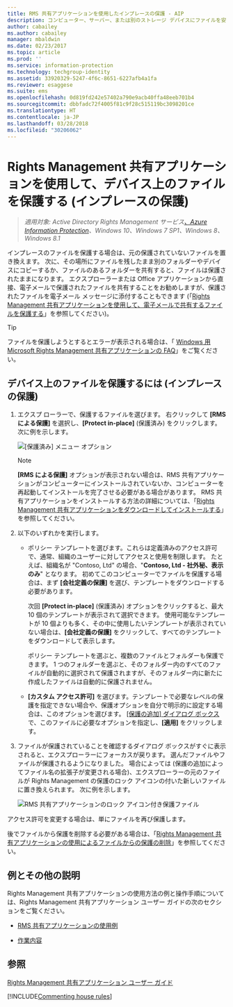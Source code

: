 ```yaml
---
title: RMS 共有アプリケーションを使用したインプレースの保護 - AIP
description: コンピューター、サーバー、または別のストレージ デバイスにファイルを安全に格納する方法についての手順です。
author: cabailey
ms.author: cabailey
manager: mbaldwin
ms.date: 02/23/2017
ms.topic: article
ms.prod: ''
ms.service: information-protection
ms.technology: techgroup-identity
ms.assetid: 33920329-5247-4f6c-8651-6227afb4a1fa
ms.reviewer: esaggese
ms.suite: ems
ms.openlocfilehash: 0d819fd242e57402a790e9acb40ffa48eeb701b4
ms.sourcegitcommit: dbbfadc72f4005f81c9f28c515119bc3098201ce
ms.translationtype: HT
ms.contentlocale: ja-JP
ms.lasthandoff: 03/28/2018
ms.locfileid: "30206062"
---
```

# <a name="protect-a-file-on-a-device-protect-in-place-by-using-the-rights-management-sharing-application"></a>Rights Management 共有アプリケーションを使用して、デバイス上のファイルを保護する (インプレースの保護)

>*適用対象: Active Directory Rights Management サービス[、Azure Information Protection](https://azure.microsoft.com/pricing/details/information-protection)、Windows 10、Windows 7 SP1、Windows 8、Windows 8.1*

インプレースのファイルを保護する場合は、元の保護されていないファイルを置き換えます。 次に、その場所にファイルを残したまま別のフォルダーやデバイスにコピーするか、ファイルのあるフォルダーを共有すると、ファイルは保護されたままになります。 エクスプローラーまたは Office アプリケーションから直接、電子メールで保護されたファイルを共有することをお勧めしますが、保護されたファイルを電子メール メッセージに添付することもできます (「[Rights Management 共有アプリケーションを使用して、電子メールで共有するファイルを保護する](sharing-app-protect-by-email.md)」を参照してください)。

> [!TIP]
> ファイルを保護しようとするとエラーが表示される場合は、「 [Windows 用 Microsoft Rights Management 共有アプリケーションの FAQ](http://go.microsoft.com/fwlink/?LinkId=303971)」をご覧ください。

## <a name="to-protect-a-file-on-a-device-protect-in-place"></a>デバイス上のファイルを保護するには (インプレースの保護)

1.  エクスプ ローラーで、保護するファイルを選びます。 右クリックして **[RMS による保護]** を選択し、**[Protect in-place]** (保護済み) をクリックします。 次に例を示します。

    ![[保護済み] メニュー オプション](../media/ADRMS_MSRMSApp_SP_CompanyDefined.png)

    > [!NOTE]
    > **[RMS による保護]** オプションが表示されない場合は、RMS 共有アプリケーションがコンピューターにインストールされていないか、コンピューターを再起動してインストールを完了させる必要がある場合があります。 RMS 共有アプリケーションをインストールする方法の詳細については、「[Rights Management 共有アプリケーションをダウンロードしてインストールする](install-sharing-app.md)」を参照してください。

2.  以下のいずれかを実行します。

    -   ポリシー テンプレートを選びます。これらは定義済みのアクセス許可で、通常、組織のユーザーに対してアクセスと使用を制限します。 たとえば、組織名が "Contoso, Ltd" の場合、"**Contoso, Ltd - 社外秘、表示のみ**" となります。 初めてこのコンピューターでファイルを保護する場合は、まず **[会社定義の保護]** を選び、テンプレートをダウンロードする必要があります。

        次回 **[Protect in-place]** (保護済み) オプションをクリックすると、最大 10 個のテンプレートが表示されて選択できます。 使用可能なテンプレートが 10 個よりも多く、その中に使用したいテンプレートが表示されていない場合は、**[会社定義の保護]** をクリックして、すべてのテンプレートをダウンロードして表示します。

        ポリシー テンプレートを選ぶと、複数のファイルとフォルダーも保護できます。 1 つのフォルダーを選ぶと、そのフォルダー内のすべてのファイルが自動的に選択されて保護されますが、そのフォルダー内に新たに作成したファイルは自動的に保護されません。

    -   **[カスタム アクセス許可]** を選びます。テンプレートで必要なレベルの保護を指定できない場合や、保護オプションを自分で明示的に設定する場合は、このオプションを選びます。 [[保護の追加] ダイアログ ボックス](sharing-app-dialog-box.md)で、このファイルに必要なオプションを指定し、**[適用]** をクリックします。

3.  ファイルが保護されていることを確認するダイアログ ボックスがすぐに表示されると、エクスプローラーにフォーカスが戻ります。 選んだファイルやファイルが保護されるようになりました。 場合によっては (保護の追加によってファイル名の拡張子が変更される場合)、エクスプローラーの元のファイルが Rights Management の保護のロック アイコンの付いた新しいファイルに置き換えられます。 次に例を示します。

    ![RMS 共有アプリケーションのロック アイコン付き保護ファイル](../media/ADRMS_MSRMSApp_Pfile.png)

アクセス許可を変更する場合は、単にファイルを再び保護します。

後でファイルから保護を削除する必要がある場合は、「[Rights Management 共有アプリケーションの使用によるファイルからの保護の削除](sharing-app-remove-protection.md)」を参照してください。

## <a name="examples-and-other-instructions"></a>例とその他の説明
Rights Management 共有アプリケーションの使用方法の例と操作手順については、Rights Management 共有アプリケーション ユーザー ガイドの次のセクションをご覧ください。

-   [RMS 共有アプリケーションの使用例](sharing-app-user-guide.md#examples-for-using-the-rms-sharing-application)

-   [作業内容](sharing-app-user-guide.md#what-do-you-want-to-do)

## <a name="see-also"></a>参照
[Rights Management 共有アプリケーション ユーザー ガイド](sharing-app-user-guide.md)

[!INCLUDE[Commenting house rules](../includes/houserules.md)]